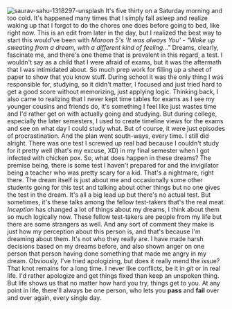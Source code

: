 ![saurav-sahu-1318297-unsplash](https://mrsauravsahu.files.wordpress.com/2019/02/saurav-sahu-1318297-unsplash.jpg) It's five thirty on a Saturday morning and too cold. It's happened many times that I simply fall asleep and realize waking up that I forgot to do the chores one does before going to bed, like right now. This is an edit from later in the day, but I realized the best way to start this would've been with _Maroon 5's 'It was always You' - "Woke up sweating from a dream, with a different kind of feeling..."_ Dreams, clearly, fascinate me, and there's one theme that is prevalent in this regard, a test. I wouldn't say as a child that I were afraid of exams, but it was the aftermath that I was intimidated about. So much prep work for filling up a sheet of paper to show that you know stuff. During school it was the only thing I was responsible for, studying, so it didn't matter, I focused and just tried hard to get a good score without memorizing, just applying logic. Thinking back, I also came to realizing that I never kept time tables for exams as I see my younger cousins and friends do, it's something I feel like just wastes time and I'd rather get on with actually going and studying. But during college, especially the later semesters, I used to create timeline views for the exams and see on what day I could study what. But of course, it were just episodes of procrastination. And the plan went south-ways, every time. I still did alright. There was one test I screwed up real bad because I couldn't study for it pretty well (that's my excuse, XD) in my final semester when I got infected with chicken pox. So, what does happen in these dreams? The premise being, there is some test I haven't prepared for and the invigilator being a teacher who was pretty scary for a kid. That's a nightmare, right there. The dream itself is just about me and occasionally some other students going for this test and talking about other things but no one gives the test in the dream. It's all a big lead up but there's no actual test. But sometimes, it's these talks among the fellow test-takers that's the real meat. _Inception_ has changed a lot of things about my dreams, I think about them so much logically now. These fellow test-takers are people from my life but there are some strangers as well. And any sort of comment they make is just how my perception about this person is, and that's because I'm dreaming about them. It's not who they really are. I have made harsh decisions based on my dreams before, and also shown anger on one person that person having done something that made me angry in my dream. Obviously, I've tried apologizing, but does it really mend the issue? That knot remains for a long time. I never like conflicts, be it in _git_ or in real life. I'd rather apologize and get things fixed than keep an unspoken thing. But life shows us that no matter how hard you try, things get to you. At any point in life, there'll always be one person, who lets you **pass** and **fail** over and over again, every single day.